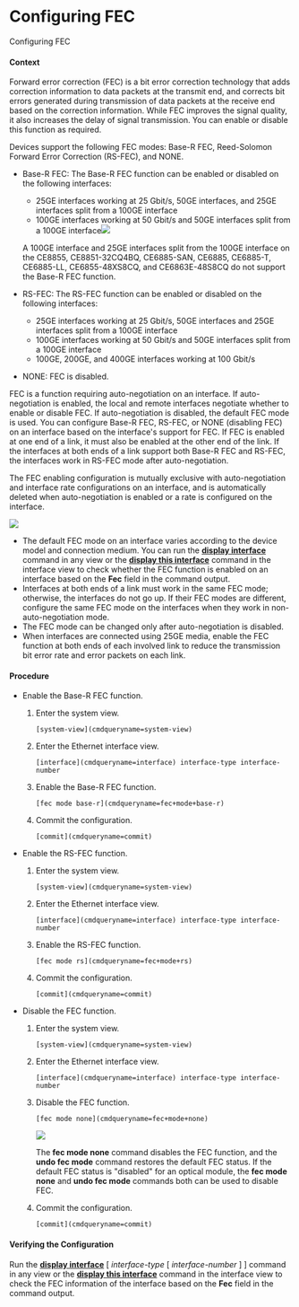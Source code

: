 Configuring FEC
===============

Configuring FEC

#### Context

Forward error correction (FEC) is a bit error correction technology that adds correction information to data packets at the transmit end, and corrects bit errors generated during transmission of data packets at the receive end based on the correction information. While FEC improves the signal quality, it also increases the delay of signal transmission. You can enable or disable this function as required.

Devices support the following FEC modes: Base-R FEC, Reed-Solomon Forward Error Correction (RS-FEC), and NONE.

* Base-R FEC: The Base-R FEC function can be enabled or disabled on the following interfaces:
  
  + 25GE interfaces working at 25 Gbit/s, 50GE interfaces, and 25GE interfaces split from a 100GE interface
  + 100GE interfaces working at 50 Gbit/s and 50GE interfaces split from a 100GE interface![](public_sys-resources/note_3.0-en-us.png) 
  
  A 100GE interface and 25GE interfaces split from the 100GE interface on the CE8855, CE8851-32CQ4BQ, CE6885-SAN, CE6885, CE6885-T, CE6885-LL, CE6855-48XS8CQ, and CE6863E-48S8CQ do not support the Base-R FEC function.
* RS-FEC: The RS-FEC function can be enabled or disabled on the following interfaces:
  
  + 25GE interfaces working at 25 Gbit/s, 50GE interfaces and 25GE interfaces split from a 100GE interface
  + 100GE interfaces working at 50 Gbit/s and 50GE interfaces split from a 100GE interface
  + 100GE, 200GE, and 400GE interfaces working at 100 Gbit/s
* NONE: FEC is disabled.

FEC is a function requiring auto-negotiation on an interface. If auto-negotiation is enabled, the local and remote interfaces negotiate whether to enable or disable FEC. If auto-negotiation is disabled, the default FEC mode is used. You can configure Base-R FEC, RS-FEC, or NONE (disabling FEC) on an interface based on the interface's support for FEC. If FEC is enabled at one end of a link, it must also be enabled at the other end of the link. If the interfaces at both ends of a link support both Base-R FEC and RS-FEC, the interfaces work in RS-FEC mode after auto-negotiation.

The FEC enabling configuration is mutually exclusive with auto-negotiation and interface rate configurations on an interface, and is automatically deleted when auto-negotiation is enabled or a rate is configured on the interface.

![](public_sys-resources/note_3.0-en-us.png) 

* The default FEC mode on an interface varies according to the device model and connection medium. You can run the [**display interface**](cmdqueryname=display+interface) command in any view or the [**display this interface**](cmdqueryname=display+this+interface) command in the interface view to check whether the FEC function is enabled on an interface based on the **Fec** field in the command output.
* Interfaces at both ends of a link must work in the same FEC mode; otherwise, the interfaces do not go up. If their FEC modes are different, configure the same FEC mode on the interfaces when they work in non-auto-negotiation mode.
* The FEC mode can be changed only after auto-negotiation is disabled.
* When interfaces are connected using 25GE media, enable the FEC function at both ends of each involved link to reduce the transmission bit error rate and error packets on each link.


#### Procedure

* Enable the Base-R FEC function.
  1. Enter the system view.
     
     
     ```
     [system-view](cmdqueryname=system-view)
     ```
  2. Enter the Ethernet interface view.
     
     
     ```
     [interface](cmdqueryname=interface) interface-type interface-number
     ```
  3. Enable the Base-R FEC function.
     
     
     ```
     [fec mode base-r](cmdqueryname=fec+mode+base-r)
     ```
  4. Commit the configuration.
     
     
     ```
     [commit](cmdqueryname=commit)
     ```
* Enable the RS-FEC function.
  1. Enter the system view.
     
     
     ```
     [system-view](cmdqueryname=system-view)
     ```
  2. Enter the Ethernet interface view.
     
     
     ```
     [interface](cmdqueryname=interface) interface-type interface-number
     ```
  3. Enable the RS-FEC function.
     
     
     ```
     [fec mode rs](cmdqueryname=fec+mode+rs)
     ```
  4. Commit the configuration.
     
     
     ```
     [commit](cmdqueryname=commit)
     ```
* Disable the FEC function.
  1. Enter the system view.
     
     
     ```
     [system-view](cmdqueryname=system-view)
     ```
  2. Enter the Ethernet interface view.
     
     
     ```
     [interface](cmdqueryname=interface) interface-type interface-number
     ```
  3. Disable the FEC function.
     
     
     ```
     [fec mode none](cmdqueryname=fec+mode+none)
     ```
     ![](public_sys-resources/note_3.0-en-us.png) 
     
     The **fec mode none** command disables the FEC function, and the **undo fec mode** command restores the default FEC status. If the default FEC status is "disabled" for an optical module, the **fec mode none** and **undo fec mode** commands both can be used to disable FEC.
  4. Commit the configuration.
     
     
     ```
     [commit](cmdqueryname=commit)
     ```

#### Verifying the Configuration

Run the [**display interface**](cmdqueryname=display+interface) [ *interface-type* [ *interface-number* ] ] command in any view or the [**display this interface**](cmdqueryname=display+this+interface) command in the interface view to check the FEC information of the interface based on the **Fec** field in the command output.